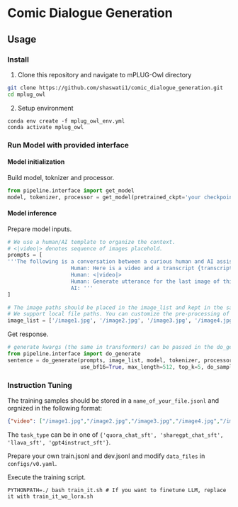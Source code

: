 # Comic Dialogue Generation


## Usage
### Install
1. Clone this repository and navigate to mPLUG-Owl directory
```bash
git clone https://github.com/shaswati1/comic_dialogue_generation.git
cd mplug_owl
```

2. Setup environment
```Shell
conda env create -f mplug_owl_env.yml
conda activate mplug_owl
```

### Run Model with provided interface
#### Model initialization
Build model, toknizer and processor.
```Python
from pipeline.interface import get_model
model, tokenizer, processor = get_model(pretrained_ckpt='your checkpoint directory', use_bf16='use bf16 or not')
```

#### Model inference
Prepare model inputs.
```Python
# We use a human/AI template to organize the context.
# <|video|> denotes sequence of images placehold.
prompts = [
'''The following is a conversation between a curious human and AI assistant. The assistant gives helpful, detailed, and polite answers to the user's questions.
                    Human: Here is a video and a transcript {transcript}.
                    Human: <|video|>
                    Human: Generate utterance for the last image of this video.
                    AI: '''
]

# The image paths should be placed in the image_list and kept in the same order as in the prompts.
# We support local file paths. You can customize the pre-processing of images by modifying the mplug_owl.modeling_mplug_owl.ImageProcessor
image_list = ['/image1.jpg', '/image2.jpg', '/image3.jpg', '/image4.jpg']
```


Get response.
```Python
# generate kwargs (the same in transformers) can be passed in the do_generate()
from pipeline.interface import do_generate
sentence = do_generate(prompts, image_list, model, tokenizer, processor, 
                       use_bf16=True, max_length=512, top_k=5, do_sample=True)
```

### Instruction Tuning
The training samples should be stored in a ```name_of_your_file.jsonl``` and orgnized in the following format:
```json
{"video": ["/image1.jpg","/image2.jpg","/image3.jpg","/image4.jpg","/image5.jpg","/image6.jpg","/image7.jpg"],"text": "The following is a conversation between a curious human and AI assistant. The assistant gives helpful, detailed, and polite answers to the user's questions.\nHuman: <video>\nHuman: Generate utterance for the last image of this video. Image1: when i wound this watch ii just took off into space now it is running down and im landing ! \nImage2: this is the craziest watch in the world ! i gotta show it to the mob ! \nImage3: weight less ! hey , fellers , i was looking for you want to show you something important !\nImage4: so you know how to wind the watch so what ? he is wasting our time ! lets blow !\nImage5: wait a minute fellers ! you aint seen it yet ---\nImage6: hey let go of me ! who do you think you are a helicopter or something ? all of a sudden i ' m getting a very terrific idea !\nAI: i just touched him and he started floating with me if i touched an armored car full of money , it might float too ! this is one experiment i gotta try !.","label": "i just touched him and he started floating with me if i touched an armored car full of money , it might float too ! this is one experiment i gotta try !","task_type": "gpt4instruct_sft"}

```
The ```task_type``` can be in one of ```{'quora_chat_sft', 'sharegpt_chat_sft', 'llava_sft', 'gpt4instruct_sft'}```.

Prepare your own train.jsonl and dev.jsonl and modify ```data_files``` in ```configs/v0.yaml```.

Execute the training script.
```
PYTHONPATH=./ bash train_it.sh # If you want to finetune LLM, replace it with train_it_wo_lora.sh
```
